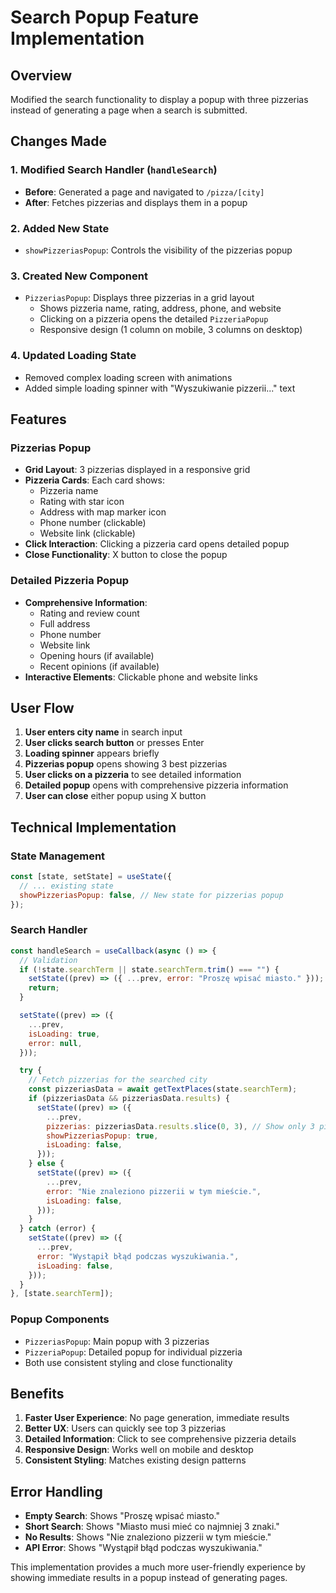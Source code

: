 # Search Popup Feature Implementation

## Overview

Modified the search functionality to display a popup with three pizzerias instead of generating a page when a search is submitted.

## Changes Made

### 1. Modified Search Handler (`handleSearch`)

- **Before**: Generated a page and navigated to `/pizza/[city]`
- **After**: Fetches pizzerias and displays them in a popup

### 2. Added New State

- `showPizzeriasPopup`: Controls the visibility of the pizzerias popup

### 3. Created New Component

- `PizzeriasPopup`: Displays three pizzerias in a grid layout
  - Shows pizzeria name, rating, address, phone, and website
  - Clicking on a pizzeria opens the detailed `PizzeriaPopup`
  - Responsive design (1 column on mobile, 3 columns on desktop)

### 4. Updated Loading State

- Removed complex loading screen with animations
- Added simple loading spinner with "Wyszukiwanie pizzerii..." text

## Features

### Pizzerias Popup

- **Grid Layout**: 3 pizzerias displayed in a responsive grid
- **Pizzeria Cards**: Each card shows:
  - Pizzeria name
  - Rating with star icon
  - Address with map marker icon
  - Phone number (clickable)
  - Website link (clickable)
- **Click Interaction**: Clicking a pizzeria card opens detailed popup
- **Close Functionality**: X button to close the popup

### Detailed Pizzeria Popup

- **Comprehensive Information**:
  - Rating and review count
  - Full address
  - Phone number
  - Website link
  - Opening hours (if available)
  - Recent opinions (if available)
- **Interactive Elements**: Clickable phone and website links

## User Flow

1. **User enters city name** in search input
2. **User clicks search button** or presses Enter
3. **Loading spinner** appears briefly
4. **Pizzerias popup** opens showing 3 best pizzerias
5. **User clicks on a pizzeria** to see detailed information
6. **Detailed popup** opens with comprehensive pizzeria information
7. **User can close** either popup using X button

## Technical Implementation

### State Management

```javascript
const [state, setState] = useState({
  // ... existing state
  showPizzeriasPopup: false, // New state for pizzerias popup
});
```

### Search Handler

```javascript
const handleSearch = useCallback(async () => {
  // Validation
  if (!state.searchTerm || state.searchTerm.trim() === "") {
    setState((prev) => ({ ...prev, error: "Proszę wpisać miasto." }));
    return;
  }

  setState((prev) => ({
    ...prev,
    isLoading: true,
    error: null,
  }));

  try {
    // Fetch pizzerias for the searched city
    const pizzeriasData = await getTextPlaces(state.searchTerm);
    if (pizzeriasData && pizzeriasData.results) {
      setState((prev) => ({
        ...prev,
        pizzerias: pizzeriasData.results.slice(0, 3), // Show only 3 pizzerias
        showPizzeriasPopup: true,
        isLoading: false,
      }));
    } else {
      setState((prev) => ({
        ...prev,
        error: "Nie znaleziono pizzerii w tym mieście.",
        isLoading: false,
      }));
    }
  } catch (error) {
    setState((prev) => ({
      ...prev,
      error: "Wystąpił błąd podczas wyszukiwania.",
      isLoading: false,
    }));
  }
}, [state.searchTerm]);
```

### Popup Components

- `PizzeriasPopup`: Main popup with 3 pizzerias
- `PizzeriaPopup`: Detailed popup for individual pizzeria
- Both use consistent styling and close functionality

## Benefits

1. **Faster User Experience**: No page generation, immediate results
2. **Better UX**: Users can quickly see top 3 pizzerias
3. **Detailed Information**: Click to see comprehensive pizzeria details
4. **Responsive Design**: Works well on mobile and desktop
5. **Consistent Styling**: Matches existing design patterns

## Error Handling

- **Empty Search**: Shows "Proszę wpisać miasto."
- **Short Search**: Shows "Miasto musi mieć co najmniej 3 znaki."
- **No Results**: Shows "Nie znaleziono pizzerii w tym mieście."
- **API Error**: Shows "Wystąpił błąd podczas wyszukiwania."

This implementation provides a much more user-friendly experience by showing immediate results in a popup instead of generating pages.
